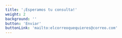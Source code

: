 ```yaml
---
title: '¡Esperamos tu consulta!'
weight: 2
background: ''
button: 'Enviar'
buttonLink: 'mailto:elcorreoquequieres@correo.com'
---
```

